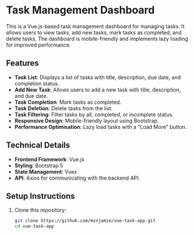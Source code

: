 # Task Management Dashboard

This is a Vue.js-based task management dashboard for managing tasks. It allows users to view tasks, add new tasks, mark tasks as completed, and delete tasks. The dashboard is mobile-friendly and implements lazy loading for improved performance.

## Features

- **Task List**: Displays a list of tasks with title, description, due date, and completion status.
- **Add New Task**: Allows users to add a new task with title, description, and due date.
- **Task Completion**: Mark tasks as completed.
- **Task Deletion**: Delete tasks from the list.
- **Task Filtering**: Filter tasks by all, completed, or incomplete status.
- **Responsive Design**: Mobile-friendly layout using Bootstrap.
- **Performance Optimisation**: Lazy load tasks with a "Load More" button.

## Technical Details

- **Frontend Framework**: Vue.js
- **Styling**: Bootstrap 5
- **State Management**: Vuex
- **API**: Axios for communicating with the backend API.

## Setup Instructions

1. Clone this repository:
   ```bash
   git clone https://github.com/minjamie/vue-task-app.git
   cd vue-task-app
   ```

